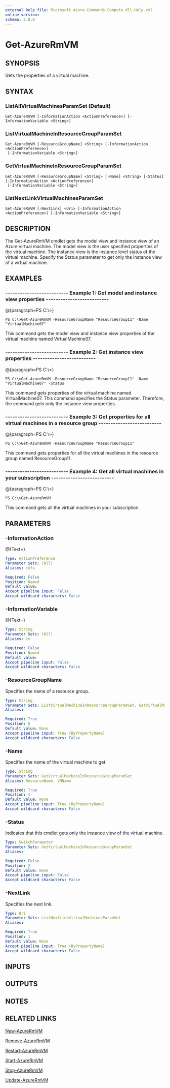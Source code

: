 ```yaml
---
external help file: Microsoft.Azure.Commands.Compute.dll-Help.xml
online version: 
schema: 2.0.0
---
```


# Get-AzureRmVM
## SYNOPSIS
Gets the properties of a virtual machine.

## SYNTAX

### ListAllVirtualMachinesParamSet (Default)
```
Get-AzureRmVM [-InformationAction <ActionPreference>] [-InformationVariable <String>]
```

### ListVirtualMachineInResourceGroupParamSet
```
Get-AzureRmVM [-ResourceGroupName] <String> [-InformationAction <ActionPreference>]
 [-InformationVariable <String>]
```

### GetVirtualMachineInResourceGroupParamSet
```
Get-AzureRmVM [-ResourceGroupName] <String> [-Name] <String> [-Status] [-InformationAction <ActionPreference>]
 [-InformationVariable <String>]
```

### ListNextLinkVirtualMachinesParamSet
```
Get-AzureRmVM [-NextLink] <Uri> [-InformationAction <ActionPreference>] [-InformationVariable <String>]
```

## DESCRIPTION
The Get-AzureRmVM cmdlet gets the model view and instance view of an Azure virtual machine.
The model view is the user specified properties of the virtual machine.
The instance view is the instance level status of the virtual machine.
Specify the Status parameter to get only the instance view of a virtual machine.

## EXAMPLES

### --------------------------  Example 1: Get model and instance view properties  --------------------------
@{paragraph=PS C:\\\>}

```
PS C:\>Get-AzureRmVM -ResourceGroupName "ResourceGroup11" -Name "VirtualMachine07"
```

This command gets the model view and instance view properties of the virtual machine named VirtualMachine07.

### --------------------------  Example 2: Get instance view properties  --------------------------
@{paragraph=PS C:\\\>}

```
PS C:\>Get-AzureRmVM -ResourceGroupName "ResourceGroup11" -Name "VirtualMachine07" -Status
```

This command gets properties of the virtual machine named VirtualMachine07.
This command specifies the Status parameter.
Therefore, the command gets only the instance view properties.

### --------------------------  Example 3: Get properties for all virtual machines in a resource group  --------------------------
@{paragraph=PS C:\\\>}

```
PS C:\>Get-AzureRmVM -ResourceGroupName "ResourceGroup11"
```

This command gets properties for all the virtual machines in the resource group named ResourceGroup11.

### --------------------------  Example 4: Get all virtual machines in your subscription  --------------------------
@{paragraph=PS C:\\\>}

```
PS C:\>Get-AzureRmVM
```

This command gets all the virtual machines in your subscription.

## PARAMETERS

### -InformationAction
@{Text=}

```yaml
Type: ActionPreference
Parameter Sets: (All)
Aliases: infa

Required: False
Position: Named
Default value: 
Accept pipeline input: False
Accept wildcard characters: False
```

### -InformationVariable
@{Text=}

```yaml
Type: String
Parameter Sets: (All)
Aliases: iv

Required: False
Position: Named
Default value: 
Accept pipeline input: False
Accept wildcard characters: False
```

### -ResourceGroupName
Specifies the name of a resource group.

```yaml
Type: String
Parameter Sets: ListVirtualMachineInResourceGroupParamSet, GetVirtualMachineInResourceGroupParamSet
Aliases: 

Required: True
Position: 0
Default value: None
Accept pipeline input: True (ByPropertyName)
Accept wildcard characters: False
```

### -Name
Specifies the name of the virtual machine to get.

```yaml
Type: String
Parameter Sets: GetVirtualMachineInResourceGroupParamSet
Aliases: ResourceName, VMName

Required: True
Position: 1
Default value: None
Accept pipeline input: True (ByPropertyName)
Accept wildcard characters: False
```

### -Status
Indicates that this cmdlet gets only the instance view of the virtual machine.

```yaml
Type: SwitchParameter
Parameter Sets: GetVirtualMachineInResourceGroupParamSet
Aliases: 

Required: False
Position: 2
Default value: None
Accept pipeline input: False
Accept wildcard characters: False
```

### -NextLink
Specifies the next link.

```yaml
Type: Uri
Parameter Sets: ListNextLinkVirtualMachinesParamSet
Aliases: 

Required: True
Position: 1
Default value: None
Accept pipeline input: True (ByPropertyName)
Accept wildcard characters: False
```

## INPUTS

## OUTPUTS

## NOTES

## RELATED LINKS

[New-AzureRmVM]()

[Remove-AzureRmVM]()

[Restart-AzureRmVM]()

[Start-AzureRmVM]()

[Stop-AzureRmVM]()

[Update-AzureRmVM]()

